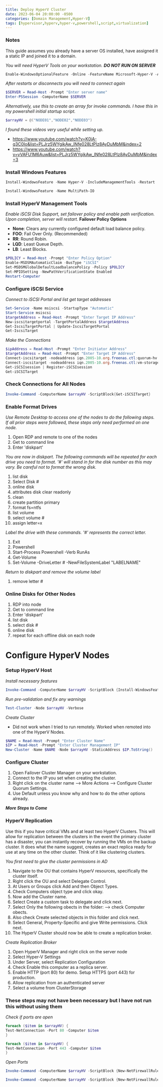 ```yaml
---
title: Deploy HyperV Cluster
date: 2023-06-04 20:00:00 -0500
categories: [Domain Management,Hyper-V]
tags: [hypervisor,hyperv,hyper-v,powershell,script,virtualization]
---
```


### Notes
This guide assumes you already have a server OS installed, have assigned it a static IP and joined it to a domain.

*You will need HyperV Tools on your workstation.* ***DO NOT RUN ON SERVER***
```powershell
Enable-WindowsOptionalFeature -Online -FeatureName Microsoft-Hyper-V -All
```

*After restarts or disconnects you will need to connect again*
```powershell
$SERVER = Read-Host -Prompt "Enter server name"
Enter-PSSession -ComputerName $SERVER
```

*Alternatively, use this to create an array for invoke commands.  I have this in my powershell initial startup script.*
```powershell
$arrayHV = @("NODE01","NODE02","NODE03")
```

*I found these videos very useful while setting up.*
- https://www.youtube.com/watch?v=K0jA-q3C0Io&list=PLJrz5WYgikAw_INfe028LtPIz8AyDuMbM&index=2
- https://www.youtube.com/watch?v=yVAFU1M6Auw&list=PLJrz5WYgikAw_INfe028LtPIz8AyDuMbM&index=3

### Install Windows Features
```powershell
Install-WindowsFeature -Name Hyper-V -IncludeManagementTools -Restart
```
```powershell
Install-WindowsFeature -Name MultiPath-IO
```

### Install HyperV Management Tools
*Enable iSCSI Disk Support, set failover policy and enable path verification.  Upon completion, server will restart.*
**Failover Policy Options**
- **None**: Clears any currently configured default load balance policy.
- **FOO**: Fail Over Only. (Recommended)
- **RR**: Round Robin.
- **LQD**: Least Queue Depth.
- **LB**: Least Blocks.

```powershell
$POLICY = Read-Host -Prompt "Enter Policy Option"
Enable-MSDSMAutomaticClaim -BusType "iSCSI"
Set-MSDSMGlobalDefaultLoadbalancePolicy -Policy $POLICY
Set-MPIOSetting -NewPathVerificationState Enabled
Restart-Computer
```

### Configure iSCSI Service
*Connect to iSCSI Portal and list get target addresses*
```powershell
Set-Service -Name msiscsi -StartupType "Automatic"
Start-Service msiscsi
$targetAddress = Read-Host -Prompt "Enter Target IP Address"
New-iscsitargetportal -TargetPortalAddress $targetAddress
Get-IscsiTargetPortal | Update-IscsiTargetPortal
Get-IscsiTarget
```

*Make the Connections*
```powershell
$ipAddress = Read-Host -Prompt "Enter Initiator Address"
$targetAddress = Read-Host -Prompt "Enter Target IP Address"
Connect-iscsitarget -nodeaddress iqn.2005-10.org.freenas.ctl:quorum-hv -IsPersistent $true -InitiatorPortalAddress $ipAddress -TargetPortalAddress $targetAddress
Connect-iscsitarget -nodeaddress iqn.2005-10.org.freenas.ctl:vm-storage -IsPersistent $true -InitiatorPortalAddress $ipAddress -TargetPortalAddress $targetAddress
Get-iSCSIsession | Register-iSCSIsession
Get-iSCSITarget
```

### Check Connections for All Nodes
```powershell
Invoke-Command -ComputerName $arrayHV -ScriptBlock{Get-iSCSITarget}
```

### Enable Format Drives
*Use Remote Desktop to access one of the nodes to do the following steps.  If all prior steps were followed, these steps only need performed on one node.*
1. Open RDP and remote to one of the nodes
2. Get to command line
3. Enter 'diskpart'

*You are now in diskpart.  The following commands will be repeated for each drive you need to format.  '#' will stand in for the disk number as this may vary.  Be careful not to format the wrong disk.*
1. list disk
2. Select Disk #
3. online disk
4. attributes disk clear readonly
5. clean
6. create partition primary
7. format fs=ntfs
8. list volume
9. select volume #
10. assign letter=x


*Label the drive with these commands. '#' represents the correct letter.*
1. Exit
2. Powershell
3. Start-Process Powershell -Verb RunAs
4. Get-Volume
5. Set-Volume -DriveLetter # -NewFileSystemLabel "LABELNAME"

*Return to diskpart and remove the volume label*
1. remove letter #

### Online Disks for Other Nodes
1. RDP into node
2. Get to command line
3. Enter 'diskpart'
4. list disk
5. select disk #
6. online disk
7. repeat for each offline disk on each node

# Configure HyperV Nodes

### Setup HyperV Host
*Install necessary features*
```powershell
Invoke-Command -ComputerName $arrayHV -ScriptBlock {Install-WindowsFeature Hyper-V, Failover-Clustering -IncludeAllSubFeature -IncludeManagementTools -Restart}
```

*Run pre-validation and fix any warnings*
```powershell
Test-Cluster -Node $arrayHV -Verbose
```

*Create Cluster*
- Did not work when I tried to run remotely.  Worked when remoted into one of the HyperV Nodes.
```powershell
$NAME = Read-Host -Prompt "Enter Cluster Name"
$IP = Read-Host -Prompt "Enter Cluster Management IP"
New-Cluster -Name $NAME -Node $arrayHV -StaticAddress $IP.ToString()
```

### Configure Cluster
1. Open Failover Cluster Manager on your workstation.
2. Connect to the IP you set when creating the cluster.
3. Right click on the cluster name --> More Actions --> Configure Cluster Quorum Settings.
4. Use Default unless you know why and how to do the other options already.

***More Steps to Come***

### HyperV Replication
Use this if you have critical VMs and at least two HyperV Clusters.  This will allow for replication between the clusters in the event the primary cluster has a disaster, you can instantly recover by running the VMs on the backup cluster.  It does what the name suggest, creates an exact replica ready for use at any time on the other cluster.  Think of it like clustering clusters.

*You first need to give the cluster permissions in AD*
1. Navigate to the OU that contains HyperV resources, specifically the cluster itself.
2. Right click the OU and select Delegate Control.
3. At Users or Groups click Add and then Object Types.
4. Check Computers object type and click okay.
5. Now add the Cluster name.
6. Select Create a custom task to delegate and click next.
7. Select Only the following obects in the folder: --> check Computer obects.
8. Also check Create selected objects in this folder and click next.
9. Select General, Property-Specific and give Write permissions.  Click next.
10. The HyperV Cluster should now be able to create a replication broker.

*Create Replication Broker*
1. Open HyperV Manager and right click on the server node
2. Select Hyper-V Settings
3. Under Server, select Replication Configuration
4. Check Enable this computer as a replica server.
5. Enable HTTP (port 80) for demo.  Setup HTTPS (port 443) for production.
6. Allow replication from an authenticated server
7. Select a volume from ClusterStorage




### These steps may not have been necessary but I have not run this without using them
*Check if ports are open*
```powershell
foreach ($item in $arrayHV) {
Test-NetConnection -Port 80 -Computer $item
}
```
```powershell
foreach ($item in $arrayHV) {
Test-NetConnection -Port 443 -Computer $item
}
```
*Open Ports*
```powershell
Invoke-Command -ComputerName $arrayHV -ScriptBlock {New-NetFirewallRule -DisplayName "Allow HTTP Inbound" -Direction Inbound -LocalPort 80 -Protocol TCP -Action Allow}
```
```powershell
Invoke-Command -ComputerName $arrayHV -ScriptBlock {New-NetFirewallRule -DisplayName "Allow HTTPS Inbound" -Direction Inbound -LocalPort 443 -Protocol TCP -Action Allow}
```
